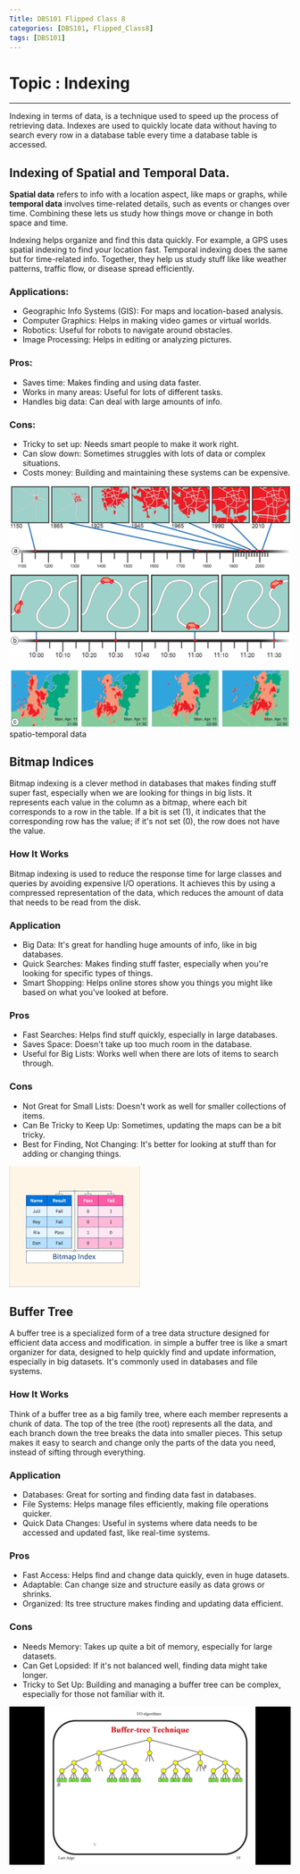 ```yaml
---
Title: DBS101 Flipped Class 8
categories: [DBS101, Flipped_Class8]
tags: [DBS101]
---
```


# Topic :  Indexing
----
Indexing in terms of data, is a technique used to speed up the process of retrieving data. Indexes are used to quickly locate data without having to search every row in a database table every time a database table is accessed. 
## Indexing of Spatial and Temporal Data.

**Spatial data** refers to info with a location aspect, like maps or graphs, while **temporal data** involves time-related details, such as events or changes over time. Combining these lets us study how things move or change in both space and time.

Indexing helps organize and find this data quickly. For example, a GPS uses spatial indexing to find your location fast. Temporal indexing does the same but for time-related info. Together, they help us study stuff like like weather patterns, traffic flow, or disease spread efficiently.

### Applications:
- Geographic Info Systems (GIS): For maps and location-based analysis.
- Computer Graphics: Helps in making video games or virtual worlds.
- Robotics: Useful for robots to navigate around obstacles.
- Image Processing: Helps in editing or analyzing pictures.

### Pros:
- Saves time: Makes finding and using data faster.
- Works in many areas: Useful for lots of different tasks.
- Handles big data: Can deal with large amounts of info.

### Cons:
- Tricky to set up: Needs smart people to make it work right.
- Can slow down: Sometimes struggles with lots of data or complex situations.
- Costs money: Building and maintaining these systems can be expensive.

![alt text](<S-t data.jpg>)
spatio-temporal data

## Bitmap Indices
Bitmap indexing is a clever method in databases that makes finding stuff super fast, especially when we are looking for things in big lists.  It represents each value in the column as a bitmap, where each bit corresponds to a row in the table. If a bit is set (1), it indicates that the corresponding row has the value; if it's not set (0), the row does not have the value.

### How It Works
Bitmap indexing is used to reduce the response time for large classes and queries by avoiding expensive I/O operations. It achieves this by using a compressed representation of the data, which reduces the amount of data that needs to be read from the disk. 

### Application
- Big Data: It's great for handling huge amounts of info, like in big databases.
- Quick Searches: Makes finding stuff faster, especially when you're looking for specific types of things.
- Smart Shopping: Helps online stores show you things you might like based on what you've looked at before.

### Pros
- Fast Searches: Helps find stuff quickly, especially in large databases.
- Saves Space: Doesn't take up too much room in the database.
- Useful for Big Lists: Works well when there are lots of items to search through.
### Cons
- Not Great for Small Lists: Doesn't work as well for smaller collections of items.
- Can Be Tricky to Keep Up: Sometimes, updating the maps can be a bit tricky.
- Best for Finding, Not Changing: It's better for looking at stuff than for adding or changing things.

![alt text](bitmap.png)

## Buffer Tree

A buffer tree is a specialized form of a tree data structure designed for efficient data access and modification. in simple a buffer tree is like a smart organizer for data, designed to help quickly find and update information, especially in big datasets. It's commonly used in databases and file systems.

### How It Works
Think of a buffer tree as a big family tree, where each member represents a chunk of data. The top of the tree (the root) represents all the data, and each branch down the tree breaks the data into smaller pieces. This setup makes it easy to search and change only the parts of the data you need, instead of sifting through everything.

### Application
- Databases: Great for sorting and finding data fast in databases.
- File Systems: Helps manage files efficiently, making file operations quicker.
- Quick Data Changes: Useful in systems where data needs to be accessed and updated fast, like real-time systems.

### Pros
- Fast Access: Helps find and change data quickly, even in huge datasets.
- Adaptable: Can change size and structure easily as data grows or shrinks.
- Organized: Its tree structure makes finding and updating data efficient.

### Cons
- Needs Memory: Takes up quite a bit of memory, especially for large datasets.
- Can Get Lopsided: If it's not balanced well, finding data might take longer.
- Tricky to Set Up: Building and managing a buffer tree can be complex, especially for those not familiar with it.

![alt text](buffertree.jpg)